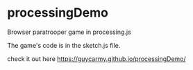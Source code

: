 # processingDemo
Browser paratrooper game in processing.js

The game's code is in the sketch.js file.


check it out here https://guycarmy.github.io/processingDemo/
